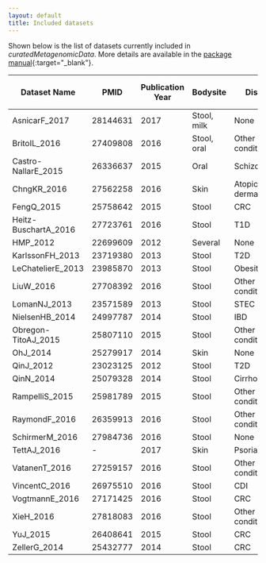 ```yaml
---
layout: default
title: Included datasets
---
```


Shown below is the list of datasets currently included in *curatedMetagenomicData*. More details are available in the [package manual](https://bioconductor.org/packages/devel/data/experiment/manuals/curatedMetagenomicData/man/curatedMetagenomicData.pdf){:target="_blank"}.

| Dataset Name | PMID | Publication Year | Bodysite | Disease | Number of Samples |
| --- | --- | --- | --- | --- | --- |
| AsnicarF_2017	| 28144631 | 2017 | Stool, milk | None | 24 |
| BritoIL_2016	| 27409808 | 2016 | Stool, oral | Other condition | 312 |
| Castro-NallarE_2015 | 26336637 | 2015 | Oral | Schizophrenia | 32 |
| ChngKR_2016 | 27562258 | 2016 | Skin | Atopic dermatitis | 78 |
| FengQ_2015 | 25758642 | 2015 | Stool | CRC | 154 |
| Heitz-BuschartA_2016 | 27723761 | 2016 | Stool | T1D | 53 |
| HMP_2012 | 22699609 | 2012 | Several | None | 749 |
| KarlssonFH_2013 | 23719380 | 2013 | Stool | T2D | 145 |
| LeChatelierE_2013 | 23985870 | 2013 | Stool | Obesity | 292 |
| LiuW_2016 | 27708392 | 2016 | Stool | Other condition	| 110 |
| LomanNJ_2013 | 23571589 | 2013 | Stool | STEC | 43 |
| NielsenHB_2014 | 24997787 | 2014 | Stool | IBD | 396 |
| Obregon-TitoAJ_2015 | 25807110 | 2015 | Stool | Other condition | 58 |
| OhJ_2014 | 25279917 | 2014 | Skin | None | 291 |
| QinJ_2012 | 23023125 | 2012 | Stool | T2D | 363 |
| QinN_2014 | 25079328 | 2014 | Stool | Cirrhosis | 237 |
| RampelliS_2015 | 25981789 | 2015 | Stool | Other condition | 38 |
| RaymondF_2016 | 26359913 | 2016 | Stool | Other condition | 72 |
| SchirmerM_2016 | 27984736 | 2016 | Stool | None | 471 |
| TettAJ_2016 | - | 2017 | Skin	| Psoriasis | 97 |
| VatanenT_2016 | 27259157 | 2016 | Stool | Other condition | 785 |
| VincentC_2016 | 26975510 | 2016 | Stool | CDI | 229 |
| VogtmannE_2016 | 27171425 | 2016 | Stool | CRC | 110 |
| XieH_2016 | 27818083 | 2016 | Stool | Other condition | 250 |
| YuJ_2015 | 26408641 | 2015 | Stool | CRC | 128 |
| ZellerG_2014 | 25432777 | 2014 | Stool | CRC | 199 |
